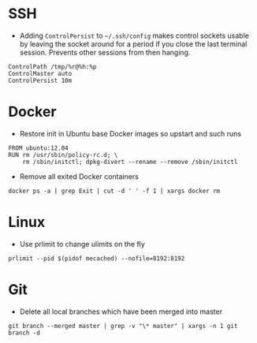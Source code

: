 SSH
===

* Adding `ControlPersist` to `~/.ssh/config` makes control sockets
  usable by leaving the socket around for a period if you close the
  last terminal session.  Prevents other sessions from then hanging.

```
ControlPath /tmp/%r@%h:%p
ControlMaster auto
ControlPersist 10m
```

Docker
======
* Restore init in Ubuntu base Docker images so upstart and such runs

```
FROM ubuntu:12.04
RUN rm /usr/sbin/policy-rc.d; \
    rm /sbin/initctl; dpkg-divert --rename --remove /sbin/initctl
```

* Remove all exited Docker containers

```
docker ps -a | grep Exit | cut -d ' ' -f 1 | xargs docker rm
```

Linux
=====

* Use prlimit to change ulimits on the fly

```
prlimit --pid $(pidof mecached) --nofile=8192:8192
```

Git
===

* Delete all local branches which have been merged into master

```
git branch --merged master | grep -v "\* master" | xargs -n 1 git branch -d
```
